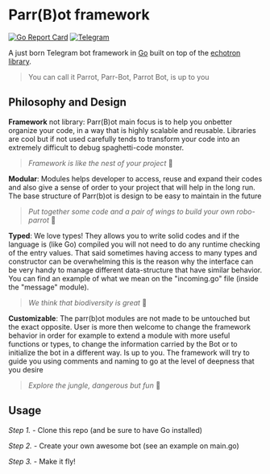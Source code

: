 # Parr(B)ot framework

[![Go Report Card](https://goreportcard.com/badge/github.com/DazFather/Parrbot)](https://goreportcard.com/report/github.com/DazFather/Parrbot)
[![Telegram](https://img.shields.io/badge/Parr(B)ot%20News-blue?logo=telegram&style=flat)](https://t.me/+3_LBajtkqUgzOTFk) 

A just born Telegram bot framework in [Go](https://golang.org) built on top of the [echotron library](https://github.com/NicoNex/echotron).
> You can call it Parrot, Parr-Bot, Parrot Bot, is up to you


## Philosophy and Design

**Framework** not library: Parr(B)ot main focus is to help you onbetter organize your code, in a way that is highly scalable and reusable.
Libraries are cool but if not used carefully tends to transform your code into an extremely difficult to debug spaghetti-code monster.
> _Framework is like the nest of your project_ 🦜

**Modular**: Modules helps developer to access, reuse and expand their codes and also give a sense of order to your project that will help in the long run. The base structure of Parr(b)ot is design to be easy to maintain in the future
> _Put together some code and a pair of wings to build your own robo-parrot_ 🦜

**Typed**: We love types! They allows you to write solid codes and if the language is (like Go) compiled you will not need to do any runtime checking of the entry values.
That said sometimes having access to many types and constructor can be overwhelming this is the reason why the interface can be very handy to manage different data-structure that have similar behavior.
You can find an example of what we mean on the "incoming.go" file (inside the "message" module).
> _We think that biodiversity is great_ 🦜

**Customizable**: The parr(b)ot modules are not made to be untouched but the exact opposite. User is more then welcome to change the framework behavior in order for example to extend a module with more useful functions or types, to change the information carried by the Bot or to initialize the bot in a different way. Is up to you.
The framework will try to guide you using comments and naming to go at the level of deepness that you desire
> _Explore the jungle, dangerous but fun_ 🦜

## Usage

 _Step 1._ - Clone this repo (and be sure to have Go installed)

 _Step 2._ - Create your own awesome bot (see an example on main.go)

 _Step 3._ - Make it fly!
